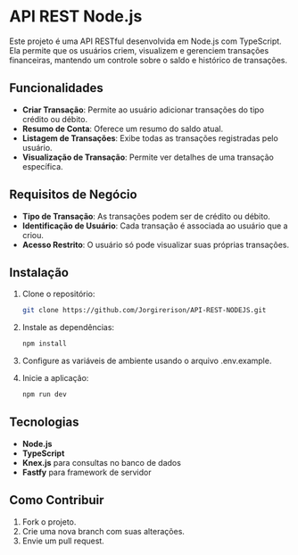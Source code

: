 # API REST Node.js

Este projeto é uma API RESTful desenvolvida em Node.js com TypeScript. Ela permite que os usuários criem, visualizem e gerenciem transações financeiras, mantendo um controle sobre o saldo e histórico de transações.

## Funcionalidades

- **Criar Transação**: Permite ao usuário adicionar transações do tipo crédito ou débito.
- **Resumo de Conta**: Oferece um resumo do saldo atual.
- **Listagem de Transações**: Exibe todas as transações registradas pelo usuário.
- **Visualização de Transação**: Permite ver detalhes de uma transação específica.

## Requisitos de Negócio

- **Tipo de Transação**: As transações podem ser de crédito ou débito.
- **Identificação de Usuário**: Cada transação é associada ao usuário que a criou.
- **Acesso Restrito**: O usuário só pode visualizar suas próprias transações.

## Instalação

1. Clone o repositório:
   ```bash
   git clone https://github.com/Jorgirerison/API-REST-NODEJS.git

2. Instale as dependências:
    ```bash
    npm install

3. Configure as variáveis de ambiente usando o arquivo .env.example.

4. Inicie a aplicação:
    ``` bash
    npm run dev

## Tecnologias

- **Node.js**
- **TypeScript**
- **Knex.js** para consultas no banco de dados
- **Fastfy** para framework de servidor

## Como Contribuir

1. Fork o projeto.
2. Crie uma nova branch com suas alterações.
3. Envie um pull request.
